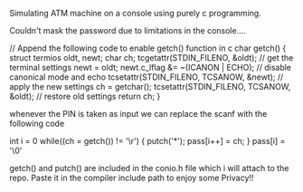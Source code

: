 Simulating ATM machine on a console using purely c programming.

Couldn't mask the password due to limitations in the console....

// Append the following code to enable getch() function in c
char getch() {
    struct termios oldt, newt;
    char ch;
    tcgetattr(STDIN_FILENO, &oldt);  // get the terminal settings
    newt = oldt;
    newt.c_lflag &= ~(ICANON | ECHO);  // disable canonical mode and echo
    tcsetattr(STDIN_FILENO, TCSANOW, &newt);  // apply the new settings
    ch = getchar();
    tcsetattr(STDIN_FILENO, TCSANOW, &oldt);  // restore old settings
    return ch;
}

whenever the PIN is taken as input we can replace the scanf with the following code

int i = 0
while((ch = getch()) != '\r') {
    putch('*');
    pass[i++] = ch;
}
pass[i] = '\0'

getch() and putch() are included in the conio.h file which i will attach to the repo. Paste it in the compiler include path to enjoy some Privacy!!
